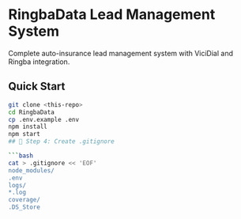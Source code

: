 # RingbaData Lead Management System

Complete auto-insurance lead management system with ViciDial and Ringba integration.

## Quick Start
```bash
git clone <this-repo>
cd RingbaData
cp .env.example .env
npm install
npm start
## 📝 Step 4: Create .gitignore

```bash
cat > .gitignore << 'EOF'
node_modules/
.env
logs/
*.log
coverage/
.DS_Store
